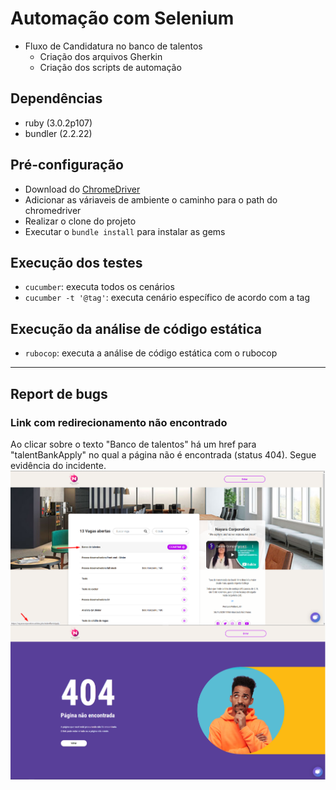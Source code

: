 # Automação com Selenium
- Fluxo de Candidatura no banco de talentos
  - Criação dos arquivos Gherkin
  - Criação dos scripts de automação

## Dependências
- ruby (3.0.2p107)
- bundler (2.2.22)

## Pré-configuração
- Download do [ChromeDriver](https://chromedriver.chromium.org/downloads)
- Adicionar as váriaveis de ambiente o caminho para o path do chromedriver
- Realizar o clone do projeto
- Executar o `bundle install` para instalar as gems

## Execução dos testes
- `cucumber`: executa todos os cenários
- `cucumber -t '@tag'`: executa cenário específico de acordo com a tag

## Execução da análise de código estática
- `rubocop`: executa a análise de código estática com o rubocop
_____

## Report de bugs
### Link com redirecionamento não encontrado
Ao clicar sobre o texto "Banco de talentos" há um href para "talentBankApply" no qual a página não é encontrada (status 404).
Segue evidência do incidente.
![Redirect para página não encontrada](images/redirect_404.png)
